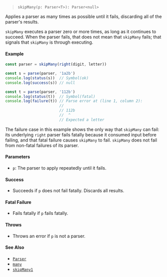 <!--
 Copyright (c) 2020 Thomas J. Otterson
 
 This software is released under the MIT License.
 https://opensource.org/licenses/MIT
-->

> `skipMany(p: Parser<T>): Parser<null>`

Applies a parser as many times as possible until it fails, discarding all of the parser's results.

`skipMany` executes a parser zero or more times, as long as it continues to succeed. When the parser fails, that does not mean that `skipMany` fails; that signals that `skipMany` is through executing.

#### Example

```javascript
const parser = skipMany(right(digit, letter))

const s = parse(parser, '1a2b')
console.log(status(s))  // Symbol(ok)
console.log(success(s)) // null

const t = parse(parser, '112b')
console.log(status(t))  // Symbol(fatal)
console.log(failure(t)) // Parse error at (line 1, column 2):
                        //
                        // 112b
                        //  ^
                        // Expected a letter
```

The failure case in this example shows the only way that `skipMany` can fail: its underlying `right` parser fails fatally because it consumed input before failing, and that fatal failure causes `skipMany` to fail. `skipMany` does not fail from non-fatal failures of its parser.

#### Parameters

* `p`: The parser to apply repeatedly until it fails.

#### Success

* Succeeds if `p` does not fail fatally. Discards all results.

#### Fatal Failure

* Fails fatally if `p` fails fatally.

#### Throws

* Throws an error if `p` is not a parser.

#### See Also

* [`Parser`](../types/parser.md)
* [`many`](many.md)
* [`skipMany1`](skipmany1.md)